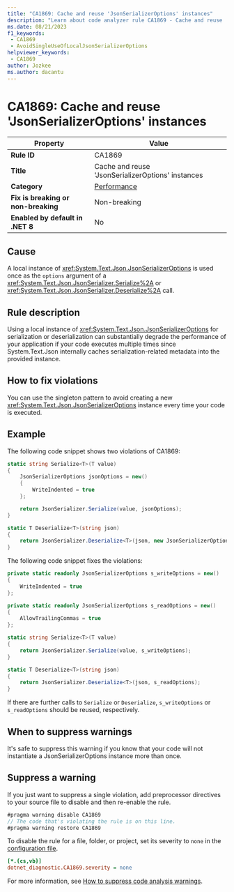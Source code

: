 ```yaml
---
title: "CA1869: Cache and reuse 'JsonSerializerOptions' instances"
description: "Learn about code analyzer rule CA1869 - Cache and reuse 'JsonSerializerOptions' instances"
ms.date: 08/21/2023
f1_keywords:
 - CA1869
 - AvoidSingleUseOfLocalJsonSerializerOptions
helpviewer_keywords:
 - CA1869
author: Jozkee
ms.author: dacantu
---
```


# CA1869: Cache and reuse 'JsonSerializerOptions' instances

| Property                            | Value                                             |
|-------------------------------------|---------------------------------------------------|
| **Rule ID**                         | CA1869                                            |
| **Title**                           | Cache and reuse 'JsonSerializerOptions' instances |
| **Category**                        | [Performance](performance-warnings.md)            |
| **Fix is breaking or non-breaking** | Non-breaking                                      |
| **Enabled by default in .NET 8**    | No                                                |

## Cause

A local instance of <xref:System.Text.Json.JsonSerializerOptions> is used once as the `options` argument of a <xref:System.Text.Json.JsonSerializer.Serialize%2A> or <xref:System.Text.Json.JsonSerializer.Deserialize%2A> call.

## Rule description

Using a local instance of <xref:System.Text.Json.JsonSerializerOptions> for serialization or deserialization can substantially degrade the performance of your application if your code executes multiple times since System.Text.Json internally caches serialization-related metadata into the provided instance.

## How to fix violations

You can use the singleton pattern to avoid creating a new <xref:System.Text.Json.JsonSerializerOptions> instance every time your code is executed.

## Example

The following code snippet shows two violations of CA1869:

```csharp
static string Serialize<T>(T value)
{
    JsonSerializerOptions jsonOptions = new()
    {
        WriteIndented = true
    };

    return JsonSerializer.Serialize(value, jsonOptions);
}

static T Deserialize<T>(string json)
{
    return JsonSerializer.Deserialize<T>(json, new JsonSerializerOptions { AllowTrailingCommas = true });
}
```

The following code snippet fixes the violations:

```csharp
private static readonly JsonSerializerOptions s_writeOptions = new()
{
    WriteIndented = true
};

private static readonly JsonSerializerOptions s_readOptions = new()
{
    AllowTrailingCommas = true
};

static string Serialize<T>(T value)
{
    return JsonSerializer.Serialize(value, s_writeOptions);
}

static T Deserialize<T>(string json)
{
    return JsonSerializer.Deserialize<T>(json, s_readOptions);
}
```

If there are further calls to `Serialize` or `Deserialize`, `s_writeOptions` or `s_readOptions` should be reused, respectively.

## When to suppress warnings

It's safe to suppress this warning if you know that your code will not instantiate a JsonSerializerOptions instance more than once.

## Suppress a warning

If you just want to suppress a single violation, add preprocessor directives to your source file to disable and then re-enable the rule.

```csharp
#pragma warning disable CA1869
// The code that's violating the rule is on this line.
#pragma warning restore CA1869
```

To disable the rule for a file, folder, or project, set its severity to `none` in the [configuration file](../configuration-files.md).

```ini
[*.{cs,vb}]
dotnet_diagnostic.CA1869.severity = none
```

For more information, see [How to suppress code analysis warnings](../suppress-warnings.md).
